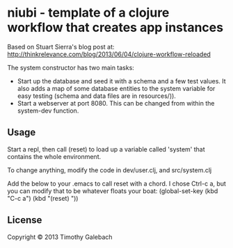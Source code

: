 # niubi - template of a clojure workflow that creates app instances

Based on Stuart Sierra's blog post at:
http://thinkrelevance.com/blog/2013/06/04/clojure-workflow-reloaded

The system constructor has two main tasks:
* Start up the database and seed it with a schema and a few test
values. It also adds a map of some database entities to the system
variable for easy testing (schema and data files are in resources/)).
* Start a webserver at port 8080. This can be changed from within the
system-dev function.

## Usage

Start a repl, then call (reset) to load up a variable called 'system'
that contains the whole environment. 

To change anything, modify the code in dev/user.clj, and src/system.clj

Add the below to your .emacs to call reset with a chord. I chose
Ctrl-c a, but you can modify that to be whatever floats your boat:
(global-set-key (kbd "C-c a") (kbd "(reset) <return>"))

## License

Copyright © 2013 Timothy Galebach
